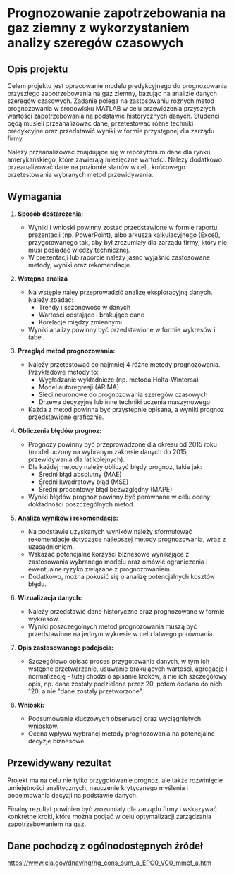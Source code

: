 
# Prognozowanie zapotrzebowania na gaz ziemny z wykorzystaniem analizy szeregów czasowych

## Opis projektu
Celem projektu jest opracowanie modelu predykcyjnego do prognozowania przyszłego zapotrzebowania na gaz ziemny, bazując na analizie danych szeregów czasowych. Zadanie polega na zastosowaniu różnych metod prognozowania w środowisku MATLAB w celu przewidzenia przyszłych wartości zapotrzebowania na podstawie historycznych danych. Studenci będą musieli przeanalizować dane, przetestować różne techniki predykcyjne oraz przedstawić wyniki w formie przystępnej dla zarządu firmy.

Należy przeanalizować znajdujące się w repozytorium dane dla rynku amerykańskiego, które zawierają miesięczne wartości.
Należy dodatkowo przeanalizować dane na poziomie stanów w celu końcowego przetestowania wybranych metod przewidywania.

## Wymagania
1. **Sposób dostarczenia:**  
   - Wyniki i wnioski powinny zostać przedstawione w formie raportu, prezentacji (np. PowerPoint), albo arkusza kalkulacyjnego (Excel), przygotowanego tak, aby był zrozumiały dla zarządu firmy, który nie musi posiadać wiedzy technicznej.  
   - W prezentacji lub raporcie należy jasno wyjaśnić zastosowane metody, wyniki oraz rekomendacje.

2. **Wstępna analiza**
   - Na wstępie naley przeprowadzić analizę eksploracyjną danych. Należy zbadać:
     - Trendy i sezonowość w danych
     - Wartości odstające i brakujące dane
     - Korelacje między zmiennymi
   - Wyniki analizy powinny być przedstawione w formie wykresów i tabel.

3. **Przegląd metod prognozowania:**  
   - Należy przetestować co najmniej 4 różne metody prognozowania. Przykładowe metody to:
     - Wygładzanie wykładnicze (np. metoda Holta-Wintersa)
     - Model autoregresji (ARIMA)
     - Sieci neuronowe do prognozowania szeregów czasowych
     - Drzewa decyzyjne lub inne techniki uczenia maszynowego
   - Każda z metod powinna być przystępnie opisana, a wyniki prognoz przedstawione graficznie.

3. **Obliczenia błędów prognoz:**  
   - Prognozy powinny być przeprowadzone dla okresu od 2015 roku (model uczony na wybranym zakresie danych do 2015, przewidywania dla lat kolejnych).
   - Dla każdej metody należy obliczyć błędy prognoz, takie jak:
     - Średni błąd absolutny (MAE)
     - Średni kwadratowy błąd (MSE)
     - Średni procentowy błąd bezwzględny (MAPE)
   - Wyniki błędów prognoz powinny być porównane w celu oceny dokładności poszczególnych metod.

4. **Analiza wyników i rekomendacje:**  
   - Na podstawie uzyskanych wyników należy sformułować rekomendacje dotyczące najlepszej metody prognozowania, wraz z uzasadnieniem.
   - Wskazać potencjalne korzyści biznesowe wynikające z zastosowania wybranego modelu oraz omówić ograniczenia i ewentualne ryzyko związane z prognozowaniem.
   - Dodatkowo, można pokusić się o analizę potencjalnych kosztów błędu.

5. **Wizualizacja danych:**  
   - Należy przedstawić dane historyczne oraz prognozowane w formie wykresów.
   - Wyniki poszczególnych metod prognozowania muszą być przedstawione na jednym wykresie w celu łatwego porównania.

6. **Opis zastosowanego podejścia:**  
   - Szczegółowo opisać proces przygotowania danych, w tym ich wstępne przetwarzanie, usuwanie brakujących wartości, agregację i normalizację - tutaj chodzi o spisanie kroków, a nie ich szczegółowy opis, np. dane zostały podzielone przez 20, potem dodano do nich 120, a nie "dane zostały przetworzone". 

7. **Wnioski:**  
   - Podsumowanie kluczowych obserwacji oraz wyciągniętych wniosków.
   - Ocena wpływu wybranej metody prognozowania na potencjalne decyzje biznesowe.

## Przewidywany rezultat
Projekt ma na celu nie tylko przygotowanie prognoz, ale także rozwinięcie umiejętności analitycznych, nauczenie krytycznego myślenia i podejmowania decyzji na podstawie danych.

Finalny rezultat powinien być zrozumiały dla zarządu firmy i wskazywać konkretne kroki, które można podjąć w celu optymalizacji zarządzania zapotrzebowaniem na gaz.

## Dane pochodzą z ogólnodostępnych źródeł
https://www.eia.gov/dnav/ng/ng_cons_sum_a_EPG0_VC0_mmcf_a.htm